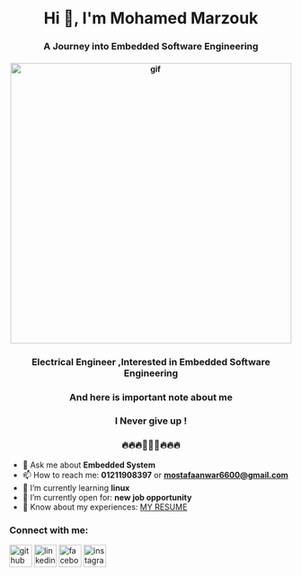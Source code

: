 <h1 align="center">Hi 👋, I'm Mohamed Marzouk</h1>
<h3 align="center">A Journey into Embedded Software Engineering</h3>
<h4 align="center"><img src ="https://vivekvivian.files.wordpress.com/2020/05/blog_post_js.gif"  width="500px" alt="gif"/></h4>

<h3 align="center">Electrical Engineer ,Interested in Embedded Software Engineering</h5>
<h3 align="center">And here is important note about me</h3>
<h3 align="center">I Never give up !</h3>
<h3 align="center">🔥🔥🔥🚀🚀🚀🔥🔥🔥</h3>

- 💬 Ask me about **Embedded System** 
- 📫 How to reach me: **01211908397** or **mostafaanwar6600@gmail.com**
- 🌱 I’m currently learning **linux**
- 🤔 I’m currently open for: **new job opportunity**
- 📄 Know about my experiences: [MY RESUME](https://drive.google.com/file/d/1twR6ZVe2cUOr4h6YwFOfCbm5w143P6hN/view?usp=drive_link)

<h3 align="left">Connect with me:</h3>

[<img src='https://cdn.jsdelivr.net/npm/simple-icons@3.0.1/icons/github.svg' alt='github' height='40'>](https://github.com/Mostafaa-Anwar)  [<img src='https://cdn.jsdelivr.net/npm/simple-icons@3.0.1/icons/linkedin.svg' alt='linkedin' height='40'>](https://www.linkedin.com/in/mostafaanwar99/)  [<img src='https://cdn.jsdelivr.net/npm/simple-icons@3.0.1/icons/facebook.svg' alt='facebook' height='40'>](https://www.facebook.com/profile.php)  [<img src='https://cdn.jsdelivr.net/npm/simple-icons@3.0.1/icons/instagram.svg' alt='instagram' height='40'>](https://www.instagram.com/mostafa.anwar113/)  
